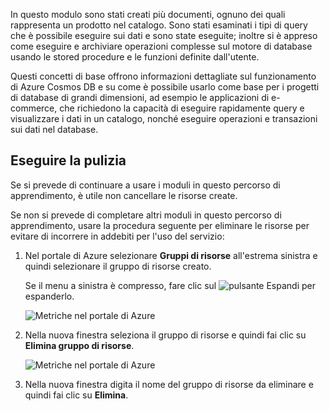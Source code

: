 In questo modulo sono stati creati più documenti, ognuno dei quali rappresenta un prodotto nel catalogo. Sono stati esaminati i tipi di query che è possibile eseguire sui dati e sono state eseguite; inoltre si è appreso come eseguire e archiviare operazioni complesse sul motore di database usando le stored procedure e le funzioni definite dall'utente. 

Questi concetti di base offrono informazioni dettagliate sul funzionamento di Azure Cosmos DB e su come è possibile usarlo come base per i progetti di database di grandi dimensioni, ad esempio le applicazioni di e-commerce, che richiedono la capacità di eseguire rapidamente query e visualizzare i dati in un catalogo, nonché eseguire operazioni e transazioni sui dati nel database.

## <a name="clean-up"></a>Eseguire la pulizia

Se si prevede di continuare a usare i moduli in questo percorso di apprendimento, è utile non cancellare le risorse create.

Se non si prevede di completare altri moduli in questo percorso di apprendimento, usare la procedura seguente per eliminare le risorse per evitare di incorrere in addebiti per l'uso del servizio:

1. Nel portale di Azure selezionare **Gruppi di risorse** all'estrema sinistra e quindi selezionare il gruppo di risorse creato.  

    Se il menu a sinistra è compresso, fare clic sul ![pulsante Espandi](../media-draft/7-expand.png) per espanderlo.

   ![Metriche nel portale di Azure](../media-draft/7-delete-resources-select.png)

2. Nella nuova finestra seleziona il gruppo di risorse e quindi fai clic su **Elimina gruppo di risorse**.

   ![Metriche nel portale di Azure](../media-draft/7-delete-resources.png)

3. Nella nuova finestra digita il nome del gruppo di risorse da eliminare e quindi fai clic su **Elimina**.
